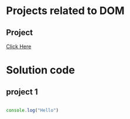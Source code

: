 # Projects related to DOM

## Project

[Click Here](
    https://stackblitz.com/edit/dom-project-chaiaurcode?file=index.html
)

# Solution code

## project 1

```javascript

console.log("Hello")

```
